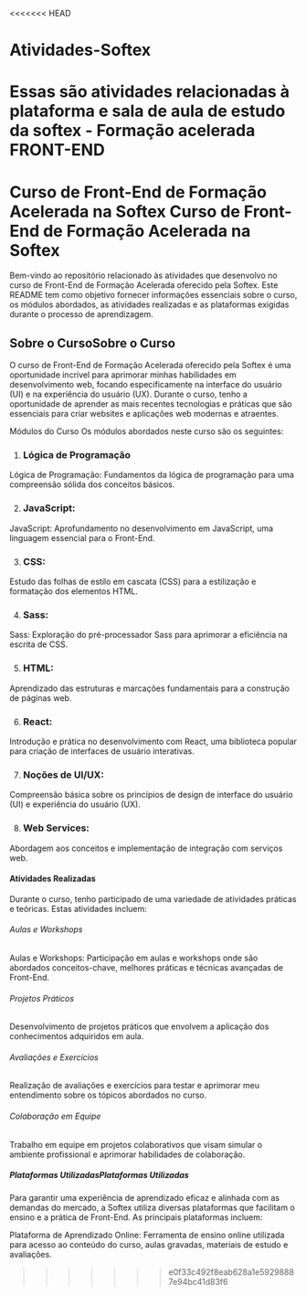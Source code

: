 <<<<<<< HEAD
# Atividades-Softex
Essas são atividades relacionadas à plataforma e sala de aula de estudo da softex - Formação acelerada FRONT-END
=======
# Curso de Front-End de Formação Acelerada na Softex Curso de Front-End de Formação Acelerada na Softex
Bem-vindo ao repositório relacionado às atividades que desenvolvo no curso de Front-End de Formação Acelerada oferecido pela Softex. Este README tem como objetivo fornecer informações essenciais sobre o curso, os módulos abordados, as atividades realizadas e as plataformas exigidas durante o processo de aprendizagem.

## Sobre o CursoSobre o Curso  
O curso de Front-End de Formação Acelerada oferecido pela Softex é uma oportunidade incrível para aprimorar minhas habilidades em desenvolvimento web, focando especificamente na interface do usuário (UI) e na experiência do usuário (UX). Durante o curso, tenho a oportunidade de aprender as mais recentes tecnologias e práticas que são essenciais para criar websites e aplicações web modernas e atraentes.

Módulos do Curso
Os módulos abordados neste curso são os seguintes:

1. ### Lógica de Programação
Lógica de Programação: Fundamentos da lógica de programação para uma compreensão sólida dos conceitos básicos.

2.  ### JavaScript:  
JavaScript: Aprofundamento no desenvolvimento em JavaScript, uma linguagem essencial para o Front-End.

3. ### CSS:
Estudo das folhas de estilo em cascata (CSS) para a estilização e formatação dos elementos HTML.

4. ### Sass:
Sass: Exploração do pré-processador Sass para aprimorar a eficiência na escrita de CSS.

5. ### HTML: 
Aprendizado das estruturas e marcações fundamentais para a construção de páginas web.

6. ### React: 
Introdução e prática no desenvolvimento com React, uma biblioteca popular para criação de interfaces de usuário interativas.

7. ### Noções de UI/UX: 
Compreensão básica sobre os princípios de design de interface do usuário (UI) e experiência do usuário (UX).

8. ### Web Services: 
Abordagem aos conceitos e implementação de integração com serviços web.

#### Atividades Realizadas
Durante o curso, tenho participado de uma variedade de atividades práticas e teóricas. Estas atividades incluem:

###### Aulas e Workshops
Aulas e Workshops: Participação em aulas e workshops onde são abordados conceitos-chave, melhores práticas e técnicas avançadas de Front-End.

###### Projetos Práticos
Desenvolvimento de projetos práticos que envolvem a aplicação dos conhecimentos adquiridos em aula.

###### Avaliações e Exercícios
Realização de avaliações e exercícios para testar e aprimorar meu entendimento sobre os tópicos abordados no curso.

###### Colaboração em Equipe
Trabalho em equipe em projetos colaborativos que visam simular o ambiente profissional e aprimorar habilidades de colaboração.

##### Plataformas UtilizadasPlataformas Utilizadas
Para garantir uma experiência de aprendizado eficaz e alinhada com as demandas do mercado, a Softex utiliza diversas plataformas que facilitam o ensino e a prática de Front-End. As principais plataformas incluem:

Plataforma de Aprendizado Online: Ferramenta de ensino online utilizada para acesso ao conteúdo do curso, aulas gravadas, materiais de estudo e avaliações.
>>>>>>> e0f33c492f8eab628a1e59298887e94bc41d83f6

